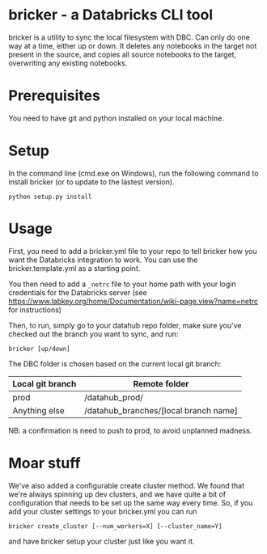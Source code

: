 # bricker - a Databricks CLI tool

bricker is a utility to sync the local filesystem with DBC. Can only do one way at a time, either up or down. It deletes any notebooks in the target not present in the source, and copies all source notebooks to the target, overwriting any existing notebooks.

# Prerequisites

You need to have git and python installed on your local machine.

# Setup

In the command line (cmd.exe on Windows), run the following command to install bricker (or to update to the lastest version).
```
python setup.py install
```

# Usage

First, you need to add a bricker.yml file to your repo to tell bricker how you want the Databricks integration to work. You can use the bricker.template.yml as a starting point.

You then need to add a `_netrc` file to your home path with your login credentials for the Databricks server (see https://www.labkey.org/home/Documentation/wiki-page.view?name=netrc for instructions)

Then, to run, simply go to your datahub repo folder, make sure you've checked out the branch you want to sync, and run:
```
bricker [up/down]
```

The DBC folder is chosen based on the current local git branch:

Local git branch | Remote folder
-----------------|--------------
prod             | /datahub_prod/
Anything else    | /datahub_branches/[local branch name]

NB: a confirmation is need to push to prod, to avoid unplanned madness.

# Moar stuff

We've also added a configurable create cluster method. We found that we're always spinning up dev clusters, and we have quite a bit of configuration that needs to be set up the same way every time. So, if you add your cluster settings to your bricker.yml you can run
```
bricker create_cluster [--num_workers=X] [--cluster_name=Y]
```
and have bricker setup your cluster just like you want it.
